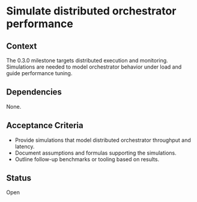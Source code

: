 # Simulate distributed orchestrator performance

## Context
The 0.3.0 milestone targets distributed execution and monitoring. Simulations
are needed to model orchestrator behavior under load and guide performance
tuning.

## Dependencies
None.

## Acceptance Criteria
- Provide simulations that model distributed orchestrator throughput and
  latency.
- Document assumptions and formulas supporting the simulations.
- Outline follow-up benchmarks or tooling based on results.

## Status
Open
